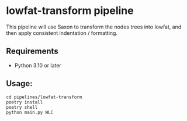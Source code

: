 # lowfat-transform pipeline

This pipeline will use Saxon to transform the nodes trees into lowfat, and then apply consistent indentation / formatting.

## Requirements
- Python 3.10 or later

## Usage:
```
cd pipelines/lowfat-transform
poetry install
poetry shell
python main.py WLC
```
